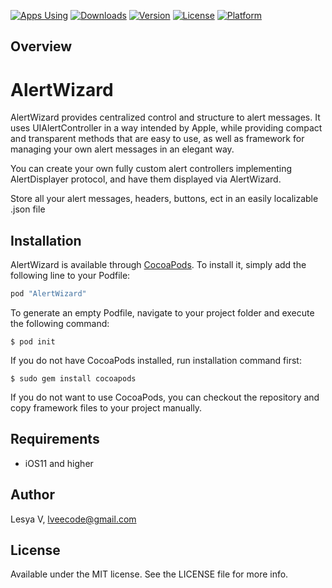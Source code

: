 
[![Apps Using](https://img.shields.io/cocoapods/at/AlertWizard.svg?label=Apps)](http://cocoapods.org/pods/AlertWizard)
[![Downloads](https://img.shields.io/cocoapods/dt/AlertWizard.svg?label=Downloads)](http://cocoapods.org/pods/AlertWizard)
[![Version](https://img.shields.io/cocoapods/v/AlertWizard.svg?style=flat)](http://cocoapods.org/pods/AlertWizard)
[![License](https://img.shields.io/cocoapods/l/AlertWizard.svg?style=flat)](http://cocoapods.org/pods/AlertWizard)
[![Platform](https://img.shields.io/cocoapods/p/AlertWizard.svg?style=flat)](http://cocoadocs.org/docsets/AlertWizard)

## Overview

# AlertWizard

AlertWizard provides centralized control and structure to alert messages. It uses UIAlertController in a way intended by Apple, while providing compact and transparent methods that are easy to use, as well as framework for managing your own alert messages in an elegant way. 

You can create your own fully custom alert controllers implementing AlertDisplayer protocol, and have them displayed via AlertWizard.  

Store all your alert messages, headers, buttons, ect in an easily localizable .json file

## Installation

AlertWizard is available through [CocoaPods](http://cocoapods.org). To install
it, simply add the following line to your Podfile:

```ruby
pod "AlertWizard"
```

To generate an empty Podfile, navigate to your project folder and execute the following command:

```shell
$ pod init
```

If you do not have CocoaPods installed, run installation command first:

```shell
$ sudo gem install cocoapods
```

If you do not want to use CocoaPods, you can checkout the repository and copy framework files to your project manually.

## Requirements

- iOS11 and higher

## Author

Lesya V, lveecode@gmail.com

## License

Available under the MIT license. See the LICENSE file for more info.
